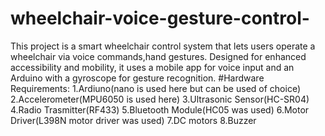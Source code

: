 # wheelchair-voice-gesture-control-
 This project is a smart wheelchair control system that lets users operate a wheelchair via voice commands,hand gestures. Designed for enhanced accessibility and mobility, it uses a mobile app for voice input and an Arduino with a gyroscope for gesture recognition.
#Hardware Requirements:
1.Ardiuno(nano is used here but can be used of choice)
2.Accelerometer(MPU6050 is used here)
3.Ultrasonic Sensor(HC-SR04)
4.Radio Trasmitter(RF433)
5.Bluetooth Module(HC05 was used)
6.Motor Driver(L398N motor driver was used)
7.DC motors
8.Buzzer
